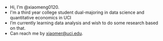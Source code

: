 - Hi, I’m @xiaomeng0120.
- I'm a third year college student dual-majoring in data science and quantitative economics in UCI
- I’m currently learning data analysis and wish to do some research based on that.
- Can reach me by xiaomer@uci.edu.

<!---
xiaomeng0120/xiaomeng0120 is a ✨ special ✨ repository because its `README.md` (this file) appears on your GitHub profile.
You can click the Preview link to take a look at your changes.
--->
